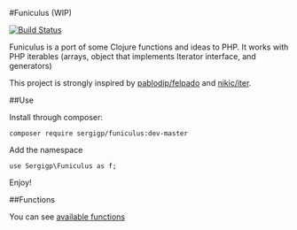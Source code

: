#Funiculus (WIP)

[![Build Status](https://travis-ci.org/sergigp/funiculus.svg?branch=master)](https://travis-ci.org/sergigp/funiculus)

Funiculus is a port of some Clojure functions and ideas to PHP. It works with PHP iterables (arrays, object that implements Iterator interface, and generators)
 
This project is strongly inspired by [pablodip/felpado](https://github.com/pablodip/felpado) and [nikic/iter](https://github.com/nikic/iter]).

##Use

Install through composer:

```
composer require sergigp/funiculus:dev-master
```

Add the namespace

```
use Sergigp\Funiculus as f;
```

Enjoy!

##Functions

You can see [available functions](https://github.com/sergigp/funiculus/blob/master/functions.md)
